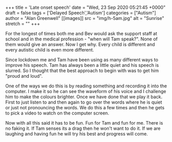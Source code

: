 +++
title = 'Late onset speech'
date = "Wed, 23 Sep 2020 05:21:45 +0000"
draft = false
tags = ['Delayed Speech','Autism']
categories = ["Autism"]
author = "Alan Greenwell"
[[images]]
  src = "img/h-5am.jpg"
  alt = "Sunrise"
  stretch = ""
+++

For the longest of times both me and Bev would ask the support staff at school and in the medical profession - "when will Tam speak?". None of them would give an answer. Now I get why. Every child is different and every autistic child is even more different.
<!--more-->
Since lockdown me and Tam have been using as many different ways to improve his speech. Tam has always been a little quiet and his speech is slurred. So I thought that the best approach to begin with was to get him "proud and loud".

One of the ways we do this is by reading something and recording it into the computer. I make it so he can see the waveform of his voice and I challenge him to make the colours brighter. Once we have done that we play it back. First to just listen to and then again to go over the words where he is quiet or just not pronouncing the words. We do this a few times and then he gets to pick a video to watch on the computer screen.

Now with all this said it has to be fun. Fun for Tam and fun for me. There is no faking it. If Tam senses its a drag then he won't want to do it. If we are laughing and having fun he will try his best and progress will come.

